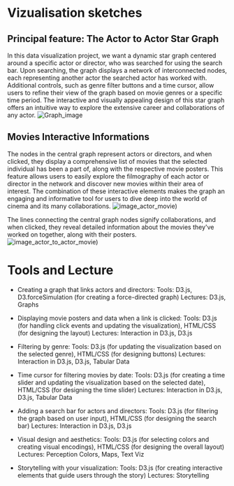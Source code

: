 # Vizualisation sketches
## Principal feature: The Actor to Actor Star Graph
In this data visualization project, we want a dynamic star graph centered around a specific actor or director, who was searched for using the search bar. Upon searching, the graph displays a network of interconnected nodes, each representing another actor the searched actor has worked with. Additional controls, such as genre filter buttons and a time cursor, allow users to refine their view of the graph based on movie genres or a specific time period. The interactive and visually appealing design of this star graph offers an intuitive way to explore the extensive career and collaborations of any actor.
![Graph_image](https://user-images.githubusercontent.com/61150130/233065447-b95e6264-96e5-49e5-80c7-fbe8bcfb1502.png)

## Movies Interactive Informations
The nodes in the central graph represent actors or directors, and when clicked, they display a comprehensive list of movies that the selected individual has been a part of, along with the respective movie posters. This feature allows users to easily explore the filmography of each actor or director in the network and discover new movies within their area of interest. The combination of these interactive elements makes the graph an engaging and informative tool for users to dive deep into the world of cinema and its many collaborations.
![image_actor_movie)](https://user-images.githubusercontent.com/61150130/233065672-14bd4e4b-b425-45d0-8711-e556064249e2.png)

The lines connecting the central graph nodes signify collaborations, and when clicked, they reveal detailed information about the movies they've worked on together, along with their posters.
![image_actor_to_actor_movie)](https://user-images.githubusercontent.com/61150130/233065691-c20f466b-2144-43fb-b3ab-9ee297abefe4.png)

# Tools and Lecture 
- Creating a graph that links actors and directors:
    Tools: D3.js, D3.forceSimulation (for creating a force-directed graph)
    Lectures: D3.js, Graphs
  
- Displaying movie posters and data when a link is clicked:
    Tools: D3.js (for handling click events and updating the visualization), HTML/CSS (for designing the layout)
    Lectures: Interaction in D3.js, D3.js

- Filtering by genre:
    Tools: D3.js (for updating the visualization based on the selected genre), HTML/CSS (for designing buttons)
    Lectures: Interaction in D3.js, D3.js, Tabular Data

- Time cursor for filtering movies by date:
    Tools: D3.js (for creating a time slider and updating the visualization based on the selected date), HTML/CSS (for designing the time slider)
    Lectures: Interaction in D3.js, D3.js, Tabular Data

- Adding a search bar for actors and directors:
    Tools: D3.js (for filtering the graph based on user input), HTML/CSS (for designing the search bar)
    Lectures: Interaction in D3.js, D3.js

- Visual design and aesthetics:
    Tools: D3.js (for selecting colors and creating visual encodings), HTML/CSS (for designing the overall layout)
    Lectures: Perception Colors, Maps, Text Viz

- Storytelling with your visualization:
    Tools: D3.js (for creating interactive elements that guide users through the story)
    Lectures: Storytelling
